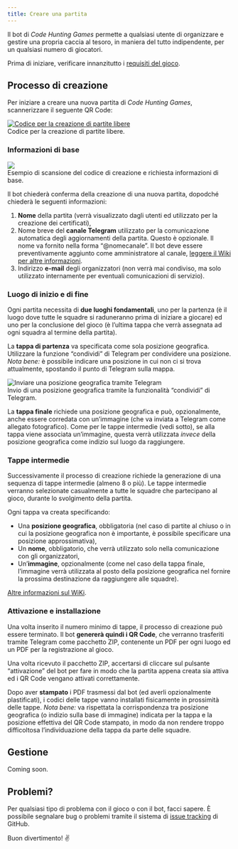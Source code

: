 ```yaml
---
title: Creare una partita
---
```


Il bot di *Code Hunting Games* permette a qualsiasi utente di organizzare e gestire una propria caccia al tesoro, in maniera del tutto indipendente, per un qualsiasi numero di giocatori.

Prima di iniziare, verificare innanzitutto i [requisiti del gioco](/it/requisiti).

## Processo di creazione

Per iniziare a creare una nuova partita di *Code Hunting Games*, scannerizzare il seguente QR&nbsp;Code:

<div class="picture">
    <a href="https://t.me/treasurehuntbot?start=free-to-play">
        <img src="/assets/images/qrcode-free-code-hunting.jpg" alt="Codice per la creazione di partite libere" />
    </a>
    <div class="didascaly">Codice per la creazione di partite libere.</div>
</div>

### Informazioni di base

<div class="anim-guide">
    <img src="/assets/images/qrcode-scan.gif" />
    <div class="didascaly">Esempio di scansione del codice di creazione e richiesta informazioni di base.</div>
</div>

Il bot chiederà conferma della creazione di una nuova partita, dopodché chiederà le seguenti informazioni:

1. **Nome** della partita (verrà visualizzato dagli utenti ed utilizzato per la creazione dei certificati),
1. Nome breve del **canale Telegram** utilizzato per la comunicazione automatica degli aggiornamenti della partita. Questo è opzionale. Il nome va fornito nella forma “@nomecanale”. Il bot deve essere preventivamente aggiunto come amministratore al canale, [leggere il Wiki per altre informazioni](https://github.com/CodeMOOC/TreasureHuntBot/wiki/Setting-up-a-public-channel).
1. Indirizzo **e-mail** degli organizzatori (non verrà mai condiviso, ma solo utilizzato internamente per eventuali comunicazioni di servizio).

### Luogo di inizio e di fine

Ogni partita necessita di **due luoghi fondamentali**, uno per la partenza (è il luogo dove tutte le squadre si raduneranno prima di iniziare a giocare) ed uno per la conclusione del gioco (è l’ultima tappa che verrà assegnata ad ogni squadra al termine della partita).

La **tappa di partenza** va specificata come sola posizione geografica.
Utilizzare la funzione “condividi” di Telegram per condividere una posizione.
*Nota bene:* è possibile indicare una posizione in cui non ci si trova attualmente, spostando il punto di Telegram sulla mappa.

<div class="anim-guide">
    <img src="/assets/images/share-location.gif" alt="Inviare una posizione geografica tramite Telegram" />
    <div class="didascaly">Invio di una posizione geografica tramite la funzionalità “condividi” di Telegram.</div>
</div>

La **tappa finale** richiede una posizione geografica e può, opzionalmente, anche essere corredata con un’immagine (che va inviata a Telegram come allegato fotografico).
Come per le tappe intermedie (vedi sotto), se alla tappa viene associata un’immagine, questa verrà utilizzata *invece* della posizione geografica come indizio sul luogo da raggiungere.

### Tappe intermedie

Successivamente il processo di creazione richiede la generazione di una sequenza di tappe intermedie (almeno&nbsp;8 o più).
Le tappe intermedie verranno selezionate casualmente a tutte le squadre che partecipano al gioco, durante lo svolgimento della partita.

Ogni tappa va creata specificando:

* Una **posizione geografica**, obbligatoria (nel caso di partite al chiuso o in cui la posizione geografica non è importante, è possibile specificare una posizione approssimativa),
* Un **nome**, obbligatorio, che verrà utilizzato solo nella comunicazione con gli organizzatori,
* Un’**immagine**, opzionalmente (come nel caso della tappa finale, l’immagine verrà utilizzata al posto della posizione geografica nel fornire la prossima destinazione da raggiungere alle squadre).

[Altre informazioni sul WiKi](https://github.com/CodeMOOC/TreasureHuntBot/wiki/Setting-up-game-locations).

### Attivazione e installazione

Una volta inserito il numero minimo di tappe, il processo di creazione può essere terminato.
Il bot **genererà quindi i QR&nbsp;Code**, che verranno trasferiti tramite Telegram come pacchetto&nbsp;ZIP, contenente un&nbsp;PDF per ogni luogo ed un&nbsp;PDF per la registrazione al gioco.

Una volta ricevuto il pacchetto&nbsp;ZIP, accertarsi di cliccare sul pulsante “attivazione” del bot per fare in modo che la partita appena creata sia attiva ed i QR&nbsp;Code vengano attivati correttamente.

Dopo aver **stampato** i PDF trasmessi dal bot (ed averli opzionalmente plastificati), i codici delle tappe vanno installati fisicamente in prossimità delle tappe.
*Nota bene:* va rispettata la corrispondenza tra posizione geografica (o indizio sulla base di immagine) indicata per la tappa e la posizione effettiva del QR&nbsp;Code stampato, in modo da non rendere troppo difficoltosa l’individuazione della tappa da parte delle squadre.

## Gestione

Coming soon.

## Problemi?

Per qualsiasi tipo di problema con il gioco o con il bot, facci sapere.
È possibile segnalare bug o problemi tramite il sistema di [issue tracking](https://github.com/CodeMOOC/TreasureHuntBot/issues) di GitHub.

Buon divertimento! ✌
